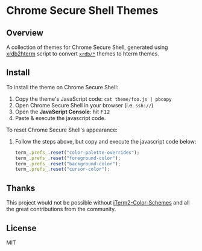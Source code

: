 # Chrome Secure Shell Themes

## Overview

A collection of themes for Chrome Secure Shell, generated using
[xrdb2hterm](https://github.com/mbadolato/iTerm2-Color-Schemes/blob/master/tools/xrdb2hterm)
script to convert
[`xrdb/*`](https://github.com/mbadolato/iTerm2-Color-Schemes/tree/master/xrdb)
themes to hterm themes.

## Install

To install the theme on Chrome Secure Shell:

1. Copy the theme's JavaScript code: `cat theme/foo.js | pbcopy`
1. Open Chrome Secure Shell in your browser (i.e. `ssh://`)
1. Open the **JavaScript Console**: hit <kbd>F12</kbd>
1. Paste & execute the javascript code.

To reset Chrome Secure Shell's appearance:

1. Follow the steps above, but copy and execute the javascript code below:

   ```js
   term_.prefs_.reset("color-palette-overrides");
   term_.prefs_.reset("foreground-color");
   term_.prefs_.reset("background-color");
   term_.prefs_.reset("cursor-color");
   ```

## Thanks

This project would not be possible without [iTerm2-Color-Schemes](https://github.com/mbadolato/iTerm2-Color-Schemes)
and all the great contributions from the community.

## License

MIT
